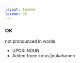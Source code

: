 ```yaml
---
layout: lexeme
lexeme: OK
---
```


###  OK

not pronounced in words
* UPOS:  NOUN
* Added from:  kotus|joukahainen

